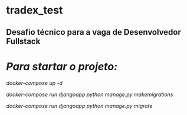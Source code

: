# tradex_test

## Desafio técnico para a vaga de Desenvolvedor Fullstack

# *Para startar o projeto:*
  
  _docker-compose up -d_
  
  _docker-compose run djangoapp python manage.py makemigrations_
  
  _docker-compose run djangoapp python manage.py migrate_
  
